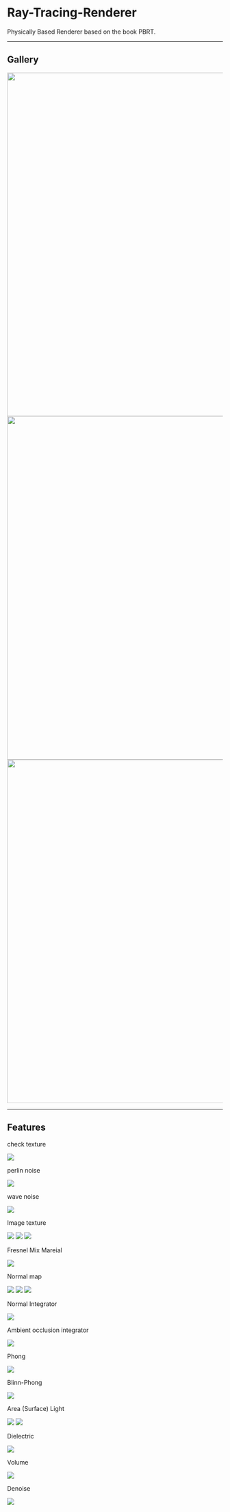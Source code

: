 # Ray-Tracing-Renderer

Physically Based Renderer based on the book PBRT.

---

## **Gallery**

<img src="Images\1.png" width="800" />
<img src="Images\2.png" width="800" />
<img src="Images\3.png" width="800" />

---

## **Features**
check texture

<img src="Images\checker-2024-10-15-14-54-21.png">

perlin noise

<img src="Images\noise-2024-10-15-15-06-25.png">

wave noise

<img src="Images\wave-2024-10-15-15-08-48.png">

Image texture

<img src="Images\earth-2024-10-15-15-32-20.png">
<img src="Images\textured-box-2024-10-15-15-34-11.png">
<img src="Images\teapot-2024-10-15-15-36-14.png">

Fresnel Mix Mareial

<img src="Images\fresnel_mix-2024-10-16-16-15-59.png">

Normal map

<img src="Images\normal-box-2024-10-15-23-32-44.png">
<img src="Images\normal-isosphere-2024-10-15-21-48-02.png">
<img src="Images\normal-sphere-2024-10-15-22-11-23.png">

Normal Integrator

<img src="Images\ajax-normals-2024-10-24-21-07-21.png">

Ambient occlusion integrator

<img src="Images\ajax-ao-2024-10-24-21-08-54.png">

Phong

<img src="Images\phong-2024-10-24-21-12-05.png">

Blinn-Phong

<img src="Images\blinn_phong-2024-10-24-21-16-58.png">

Area (Surface) Light

<img src="Images\veach_mixture-2024-11-05-14-53-12.png">
<img src="Images\odyssey_mis-2024-11-05-15-01-46.png">

Dielectric 

<img src="Images\jensen_box_mis-2024-11-05-15-10-11.png">

Volume

<img src="Images\output_raw.png">

Denoise

<img src="Images\output.png">